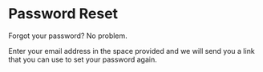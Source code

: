 Password Reset
==============
Forgot your password?  No problem.   

Enter your email address in the space provided and we will send you a
link that you can use to set your password again.  

<br>  
